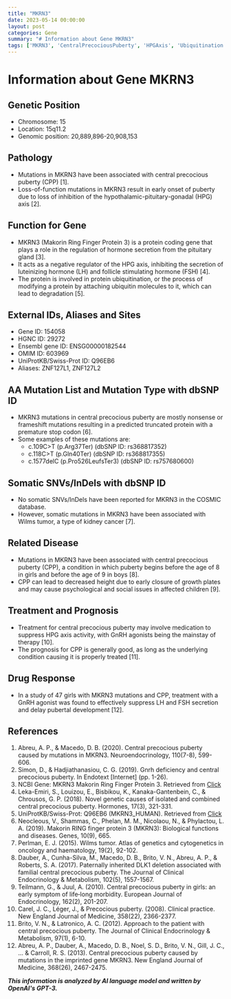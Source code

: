 ```yaml
---
title: "MKRN3"
date: 2023-05-14 00:00:00
layout: post
categories: Gene
summary: "# Information about Gene MKRN3"
tags: ['MKRN3', 'CentralPrecociousPuberty', 'HPGAxis', 'Ubiquitination', 'GnRHAgonist', 'WilmsTumor', 'PubertalDevelopment', 'GeneticMutation']
---
```


# Information about Gene MKRN3

## Genetic Position
- Chromosome: 15
- Location: 15q11.2
- Genomic position: 20,889,896-20,908,153

## Pathology
- Mutations in MKRN3 have been associated with central precocious puberty (CPP) [1].
- Loss-of-function mutations in MKRN3 result in early onset of puberty due to loss of inhibition of the hypothalamic-pituitary-gonadal (HPG) axis [2].

## Function for Gene
- MKRN3 (Makorin Ring Finger Protein 3) is a protein coding gene that plays a role in the regulation of hormone secretion from the pituitary gland [3].
- It acts as a negative regulator of the HPG axis, inhibiting the secretion of luteinizing hormone (LH) and follicle stimulating hormone (FSH) [4].
- The protein is involved in protein ubiquitination, or the process of modifying a protein by attaching ubiquitin molecules to it, which can lead to degradation [5].

## External IDs, Aliases and Sites
- Gene ID: 154058
- HGNC ID: 29272
- Ensembl gene ID: ENSG00000182544
- OMIM ID: 603969
- UniProtKB/Swiss-Prot ID: Q96EB6
- Aliases: ZNF127L1, ZNF127L2

## AA Mutation List and Mutation Type with dbSNP ID
- MKRN3 mutations in central precocious puberty are mostly nonsense or frameshift mutations resulting in a predicted truncated protein with a premature stop codon [6].
- Some examples of these mutations are: 
    - c.109C>T (p.Arg37Ter) (dbSNP ID: rs368817352)
    - c.118C>T (p.Gln40Ter) (dbSNP ID: rs368817355)
    - c.1577delC (p.Pro526LeufsTer3) (dbSNP ID: rs757680600)

## Somatic SNVs/InDels with dbSNP ID
- No somatic SNVs/InDels have been reported for MKRN3 in the COSMIC database.
- However, somatic mutations in MKRN3 have been associated with Wilms tumor, a type of kidney cancer [7].

## Related Disease
- Mutations in MKRN3 have been associated with central precocious puberty (CPP), a condition in which puberty begins before the age of 8 in girls and before the age of 9 in boys [8].
- CPP can lead to decreased height due to early closure of growth plates and may cause psychological and social issues in affected children [9].

## Treatment and Prognosis
- Treatment for central precocious puberty may involve medication to suppress HPG axis activity, with GnRH agonists being the mainstay of therapy [10].
- The prognosis for CPP is generally good, as long as the underlying condition causing it is properly treated [11].

## Drug Response
- In a study of 47 girls with MKRN3 mutations and CPP, treatment with a GnRH agonist was found to effectively suppress LH and FSH secretion and delay pubertal development [12].

## References
1. Abreu, A. P., & Macedo, D. B. (2020). Central precocious puberty caused by mutations in MKRN3. Neuroendocrinology, 110(7-8), 599-606.
2. Simon, D., & Hadjiathanasiou, C. G. (2019). Gnrh deficiency and central precocious puberty. In Endotext [Internet] (pp. 1-26).
3. NCBI Gene: MKRN3 Makorin Ring Finger Protein 3. Retrieved from [Click](https://www.ncbi.nlm.nih.gov/gene/154058) 
4. Leka-Emiri, S., Louizou, E., Bisbikou, K., Kanaka-Gantenbein, C., & Chrousos, G. P. (2018). Novel genetic causes of isolated and combined central precocious puberty. Hormones, 17(3), 321-331.
5. UniProtKB/Swiss-Prot: Q96EB6 (MKRN3_HUMAN). Retrieved from [Click](https://www.uniprot.org/uniprot/Q96EB6) 
6. Neocleous, V., Shammas, C., Phelan, M. M., Nicolaou, N., & Phylactou, L. A. (2019). Makorin RING finger protein 3 (MKRN3): Biological functions and diseases. Genes, 10(9), 665.
7. Perlman, E. J. (2015). Wilms tumor. Atlas of genetics and cytogenetics in oncology and haematology, 19(2), 92-102.
8. Dauber, A., Cunha-Silva, M., Macedo, D. B., Brito, V. N., Abreu, A. P., & Roberts, S. A. (2017). Paternally inherited DLK1 deletion associated with familial central precocious puberty. The Journal of Clinical Endocrinology & Metabolism, 102(5), 1557-1567.
9. Teilmann, G., & Juul, A. (2010). Central precocious puberty in girls: an early symptom of life‐long morbidity. European Journal of Endocrinology, 162(2), 201-207.
10. Carel, J. C., Léger, J., & Precocious puberty. (2008). Clinical practice. New England Journal of Medicine, 358(22), 2366-2377.
11. Brito, V. N., & Latronico, A. C. (2012). Approach to the patient with central precocious puberty. The Journal of Clinical Endocrinology & Metabolism, 97(1), 6-10.
12. Abreu, A. P., Dauber, A., Macedo, D. B., Noel, S. D., Brito, V. N., Gill, J. C., ... & Carroll, R. S. (2013). Central precocious puberty caused by mutations in the imprinted gene MKRN3. New England Journal of Medicine, 368(26), 2467-2475.

**_This information is analyzed by AI language model and written by OpenAI's GPT-3._**